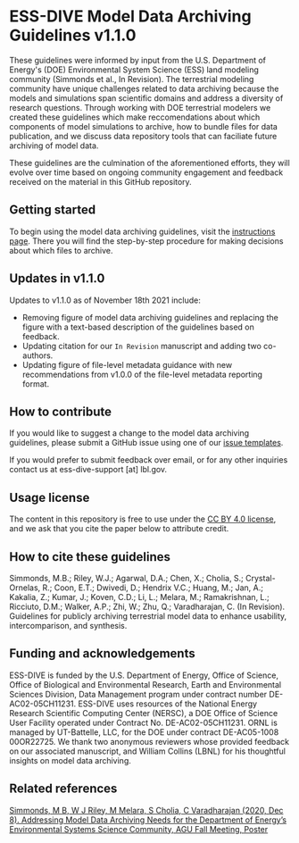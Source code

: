 # ESS-DIVE Model Data Archiving Guidelines v1.1.0  

These guidelines were informed by input from the U.S. Department of Energy's (DOE) Environmental System Science (ESS) land modeling community (Simmonds et al., In Revision). The terrestrial modeling community have unique challenges related to data archiving because the models and simulations span scientific domains and address a diversity of research questions. Through working with DOE terrestrial modelers we created these guidelines which make reccomendations about which components of model simulations to archive, how to bundle files for data publication, and we discuss data repository tools that can faciliate future archiving of model data.

These guidelines are the culmination of the aforementioned efforts, they will evolve over time based on ongoing community engagement and feedback received on the material in this GitHub repository.  

## Getting started  
To begin using the model data archiving guidelines, visit the [instructions page](instructions.md). There you will find the step-by-step procedure for making decisions about which files to archive.

## Updates in v1.1.0
Updates to v1.1.0 as of November 18th 2021 include:

- Removing figure of model data archiving guidelines and replacing the figure with a text-based description of the guidelines based on feedback.
- Updating citation for our `In Revision` manuscript and adding two co-authors.  
- Updating figure of file-level metadata guidance with new recommendations from v1.0.0 of the file-level metadata reporting format.  

## How to contribute  

If you would like to suggest a change to the model data archiving guidelines, please submit a GitHub issue using one of our [issue templates](https://github.com/ess-dive-community/essdive-community-space-guide/issues/new/choose).  

If you would prefer to submit feedback over email, or for any other inquiries contact us at ess-dive-support [at] lbl.gov.

## Usage license
The content in this repository is free to use under the [CC BY 4.0 license](https://creativecommons.org/licenses/by/4.0/), and we ask that you cite the paper below to attribute credit.

## How to cite these guidelines  

Simmonds, M.B.; Riley, W.J.; Agarwal, D.A.; Chen, X.; Cholia, S.; Crystal-Ornelas, R.; Coon, E.T.; Dwivedi, D.; Hendrix V.C.; Huang, M.; Jan, A.; Kakalia, Z.; Kumar, J.; Koven, C.D.; Li, L.; Melara, M.; Ramakrishnan, L.; Ricciuto, D.M.; Walker, A.P.; Zhi, W.; Zhu, Q.; Varadharajan, C. (In Revision). Guidelines for publicly archiving terrestrial model data to enhance usability, intercomparison, and synthesis.

## Funding and acknowledgements  
ESS-DIVE is funded by the U.S. Department of Energy, Office of Science, Office of Biological and Environmental Research, Earth and Environmental Sciences Division, Data Management program under contract number DE-AC02-05CH11231. ESS-DIVE uses resources of the National Energy Research Scientific Computing Center (NERSC), a DOE Office of Science User Facility operated under Contract No. DE-AC02-05CH11231. ORNL is managed by UT-Battelle, LLC, for the DOE under contract DE-AC05-1008 00OR22725. We thank two anonymous reviewers whose provided feedback on our associated manuscript, and William Collins (LBNL) for his thoughtful insights on model data archiving.

## Related references  
[Simmonds, M B, W J Riley, M Melara, S Cholia, C Varadharajan (2020, Dec 8). Addressing Model Data Archiving Needs for the Department of Energy’s Environmental Systems Science Community, AGU Fall Meeting, Poster](https://agu2020fallmeeting-agu.ipostersessions.com/default.aspx?s=E0-3E-14-4B-92-EE-A6-0F-11-0C-CC-D8-A5-DE-D4-A8&guestview=true)  
